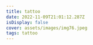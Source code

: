 ```yaml
---
title: tattoo
date: 2022-11-09T21:01:12.287Z
isDisplay: false
cover: assets/images/img76.jpeg
tags: tattoo
---
```

